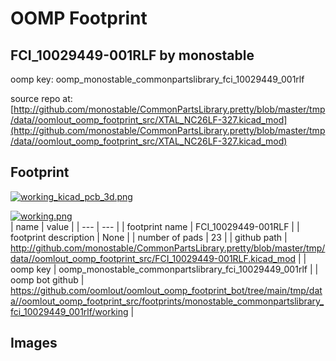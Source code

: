 # OOMP Footprint  
## FCI_10029449-001RLF  by monostable  
  
oomp key: oomp_monostable_commonpartslibrary_fci_10029449_001rlf  
  
source repo at: [http://github.com/monostable/CommonPartsLibrary.pretty/blob/master/tmp/data//oomlout_oomp_footprint_src/XTAL_NC26LF-327.kicad_mod](http://github.com/monostable/CommonPartsLibrary.pretty/blob/master/tmp/data//oomlout_oomp_footprint_src/XTAL_NC26LF-327.kicad_mod)  
## Footprint  
  
[![working_kicad_pcb_3d.png](working_kicad_pcb_3d_600.png)](working_kicad_pcb_3d.png)  
  
[![working.png](working_600.png)](working.png)  
| name | value | 
| --- | --- | 
| footprint name | FCI_10029449-001RLF | 
| footprint description | None | 
| number of pads | 23 | 
| github path | http://github.com/monostable/CommonPartsLibrary.pretty/blob/master/tmp/data//oomlout_oomp_footprint_src/FCI_10029449-001RLF.kicad_mod | 
| oomp key | oomp_monostable_commonpartslibrary_fci_10029449_001rlf | 
| oomp bot github | https://github.com/oomlout/oomlout_oomp_footprint_bot/tree/main/tmp/data//oomlout_oomp_footprint_src/footprints/monostable_commonpartslibrary_fci_10029449_001rlf/working | 
## Images  
